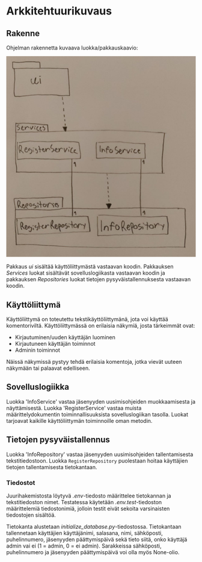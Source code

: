 # Arkkitehtuurikuvaus

## Rakenne

Ohjelman rakennetta kuvaava luokka/pakkauskaavio:

![](./kuvat/Luokkakaavio.jpg)

Pakkaus _ui_ sisältää käyttöliittymästä vastaavan koodin. Pakkauksen _Services_ luokat sisältävät sovelluslogiikasta vastaavan koodin ja pakkauksen _Repositories_ luokat tietojen pysyväistallennuksesta vastaavan koodin.

## Käyttöliittymä

Käyttöliittymä on toteutettu tekstikäyttöliittymänä, jota voi käyttää komentoriviltä. Käyttöliittymässä on erilaisia näkymiä, josta tärkeimmät ovat:

- Kirjautuminen/uuden käyttäjän luominen
- Kirjautuneen käyttäjän toiminnot
- Adminin toiminnot

Näissä näkymissä pystyy tehdä erilaisia komentoja, jotka vievät uuteen näkymään tai palaavat edelliseen. 

## Sovelluslogiikka

Luokka 'InfoService' vastaa jäsenyyden uusimisohjeiden muokkaamisesta ja näyttämisestä. Luokka 'RegisterService' vastaa muista määrittelydokumentin toiminnallisuuksista sovelluslogiikan tasolla. Luokat tarjoavat kaikille käyttöliittymän toiminnoille oman metodin.

## Tietojen pysyväistallennus

Luokka 'InfoRepository' vastaa jäsenyyden uusimisohjeiden tallentamisesta tekstitiedostoon. Luokka `RegisterRepository` puolestaan hoitaa käyttäjien tietojen tallentamisesta tietokantaan. 

### Tiedostot

Juurihakemistosta löytyvä _.env_-tiedosto määrittelee tietokannan ja tekstitiedoston nimet. Testatessa käytetään _.env.test_-tiedoston määrittelemiä tiedostonimiä, jolloin testit eivät sekoita varsinaisten tiedostojen sisältöä.

Tietokanta alustetaan _initialize_database.py_-tiedostossa. Tietokantaan tallennetaan käyttäjien käyttäjänimi, salasana, nimi, sähköposti, puhelinnumero, jäsenyyden päättymispäivä sekä tieto siitä, onko käyttäjä admin vai ei (1 = admin, 0 = ei admin). Sarakkeissa sähköposti, puhelinnumero ja jäsenyyden päättymispäivä voi olla myös None-olio.
